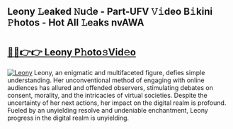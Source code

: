 ## Leony 𝙻eaked 𝙽u𝚍e - Part-UFV 𝚅𝚒deo B𝚒kini 𝙿hotos - Hot All 𝙻eaks nvAWA

# <h2><a href="http://ld3w6r4.urlbe.top/?page=Leony">🔗🔗👉👉 Leony P𝚑oto𝚜Vid𝚎o</a></h2>

[![Leony](https://i.imgur.com/eBuTRDB.gif)](http://ld3w6r4.urlbe.top/?page=Leony)
Leony, an enigmatic and multifaceted figure, defies simple understanding. Her unconventional method of engaging with online audiences has allured and offended observers, stimulating debates on consent, morality, and the intricacies of virtual societies. Despite the uncertainty of her next actions, her impact on the digital realm is profound. Fueled by an unyielding resolve and undeniable enchantment, Leony progress in the digital realm is unyielding.
